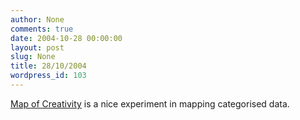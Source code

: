 ```yaml
---
author: None
comments: true
date: 2004-10-28 00:00:00
layout: post
slug: None
title: 28/10/2004
wordpress_id: 103
---
```


[Map of Creativity](http://www.ngf.org.uk/map/map.html) is a nice experiment in mapping categorised data.
